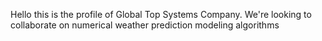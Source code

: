 Hello this is the profile of Global Top Systems Company. We're looking to collaborate on numerical weather prediction modeling algorithms
<!---
gts4d/gts4d is a ✨ special ✨ repository because its `README.md` (this file) appears on your GitHub profile.
You can click the Preview link to take a look at your changes.
--->
